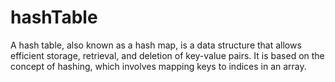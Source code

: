 # hashTable
A hash table, also known as a hash map, is a data structure that allows efficient storage, retrieval, and deletion of key-value pairs. It is based on the concept of hashing, which involves mapping keys to indices in an array.
